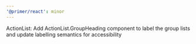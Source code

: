 ```yaml
---
'@primer/react': minor
---
```


ActionList: Add ActionList.GroupHeading component to label the group lists and update labelling semantics for accessibility

